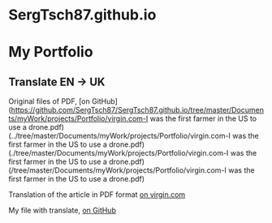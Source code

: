# SergTsch87.github.io

# My Portfolio

## Translate EN -> UK

Original files of PDF, [on GitHub](https://github.com/SergTsch87/SergTsch87.github.io/tree/master/Documents/myWork/projects/Portfolio/virgin.com-I was the first farmer in the US to use a drone.pdf)
(../tree/master/Documents/myWork/projects/Portfolio/virgin.com-I was the first farmer in the US to use a drone.pdf)
(./tree/master/Documents/myWork/projects/Portfolio/virgin.com-I was the first farmer in the US to use a drone.pdf)
(/tree/master/Documents/myWork/projects/Portfolio/virgin.com-I was the first farmer in the US to use a drone.pdf)


Translation of the article in PDF format [on virgin.com](https://www.virgin.com/virgin-unite/business-innovation/i-was-first-farmer-us-use-drone)


My file with translate, [on GitHub](https://github.com/SergTsch87/SergTsch87.github.io/tree/master/Documents/myWork/projects/Portfolio/Translate.pdf)
